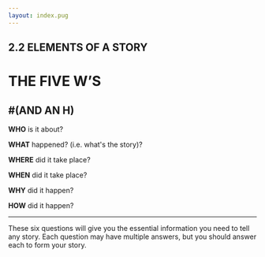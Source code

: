 ```yaml
---
layout: index.pug
---
```

## 2.2 ELEMENTS OF A STORY

# THE FIVE W’S
#(AND AN H)
---

**WHO** is it about?

**WHAT** happened? (i.e. what's the story)?

**WHERE** did it take place?

**WHEN** did it take place?

**WHY** did it happen?

**HOW** did it happen?

---

These six questions will give you the essential information you need to tell any story. Each question may have multiple answers, but you should answer each to form your story.
